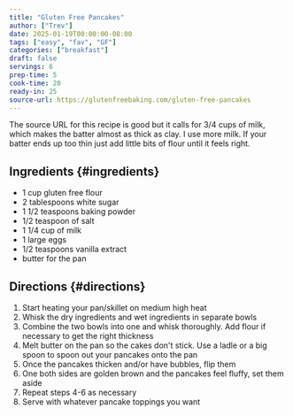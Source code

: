```yaml
---
title: "Gluten Free Pancakes"
author: ["Trev"]
date: 2025-01-19T00:00:00-08:00
tags: ["easy", "fav", "GF"]
categories: ["breakfast"]
draft: false
servings: 6
prep-time: 5
cook-time: 20
ready-in: 25
source-url: https://glutenfreebaking.com/gluten-free-pancakes
---
```


The source URL for this recipe is good but it calls for 3/4 cups of milk, which
makes the batter almost as thick as clay.  I use more milk.  If your batter ends
up too thin just add little bits of flour until it feels right.

## Ingredients {#ingredients}

- 1 cup gluten free flour
- 2 tablespoons white sugar
- 1 1/2 teaspoons baking powder
- 1/2 teaspoon of salt
- 1 1/4 cup of milk
- 1 large eggs
- 1/2 teaspoons vanilla extract
- butter for the pan

## Directions {#directions}

1. Start heating your pan/skillet on medium high heat
2. Whisk the dry ingredients and wet ingredients in separate bowls
3. Combine the two bowls into one and whisk thoroughly.  Add flour if necessary
   to get the right thickness
4. Melt butter on the pan so the cakes don't stick.  Use a ladle or a big spoon
   to spoon out your pancakes onto the pan
5. Once the pancakes thicken and/or have bubbles, flip them
6. One both sides are golden brown and the pancakes feel fluffy, set them aside
7. Repeat steps 4-6 as necessary
8. Serve with whatever pancake toppings you want
